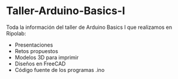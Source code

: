 # Taller-Arduino-Basics-I
Toda la información del taller de Arduino Basics I que realizamos en Ripolab:
- Presentaciones
- Retos propuestos
- Modelos 3D para imprimir
- Diseños en FreeCAD
- Código fuente de los programas .ino
